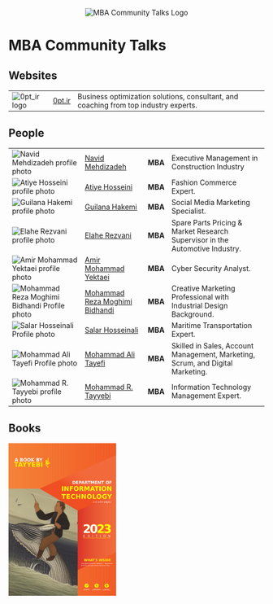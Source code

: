 <p align="center"><img src="https://github.com/MasterOfBusinessAdministration/mbatalks/raw/main/logo.svg" alt="MBA Community Talks Logo" style="width:200px;"/></p>

MBA Community Talks
===

## Websites
<table summary="Recommended Websites">
	<tbody>
		<tr>
			<td><img alt="0pt_ir logo" src="https://0pt.ir/wp-content/uploads/2022/12/logo.png" style="max-height:70px" /></td>
			<td><a href="https://0pt.ir">0pt.ir</a></td>
			<td>Business optimization solutions, consultant, and coaching from top industry experts.</td>
		</tr>
	</tbody>
</table>

## People
<table>
	<tbody>
		<tr>
			<td><img alt="Navid Mehdizadeh profile photo" src="https://media.licdn.com/dms/image/C5603AQFKfwYrNr5j4g/profile-displayphoto-shrink_200_200/0/1517472870951?e=1681344000&v=beta&t=6FBq4Xv3rrscRGcV0A-d2y9hLuVa7vvRjP9TfZBVbMg" style="width:100px" /></td>
			<td><a href="https://www.linkedin.com/in/navid-mehdizadeh-4734076b/">Navid Mehdizadeh</a></td>
			<td><b>MBA</b></td>
			<td>Executive Management in Construction Industry</td>
		</tr>
		<tr>
			<td><img alt="Atiye Hosseini profile photo" src="https://media.licdn.com/dms/image/D4E03AQHvC5nCBNvDEA/profile-displayphoto-shrink_200_200/0/1675366176498?e=1681344000&v=beta&t=uBsNcYPWTUw1Mpqxd1Au4RtVHDqe_GV8-spYcvA2j3s" style="width:100px" /></td>
			<td><a href="https://www.linkedin.com/in/atiye-hosseini-876b46230/">Atiye Hosseini</a></td>
			<td><b>MBA</b></td>
			<td>Fashion Commerce Expert.</td>
		</tr>
		<tr>
			<td><img alt="Guilana Hakemi profile photo" src="https://media.licdn.com/dms/image/C4E03AQHW2q7WEQjYGQ/profile-displayphoto-shrink_200_200/0/1614435421916?e=1679529600&v=beta&t=cbeNsVIRBWfJj6HGekay1aiLdec2u3h9yCK5WzpsDdk" style="width:100px" /></td>
			<td><a href="https://www.linkedin.com/in/guilana-hakemi">Guilana Hakemi</a></td>
			<td><b>MBA</b></td>
			<td>Social Media Marketing Specialist.</td>
		</tr>
		<tr>
			<td><img alt="Elahe Rezvani profile photo" src="https://media.licdn.com/dms/image/C4E03AQE5N69QvtpdGA/profile-displayphoto-shrink_200_200/0/1612013769230?e=1678924800&v=beta&t=ixdD3NZbqmwcC9G0C2JJQQT7HgHBn33hlyGelbOfbIs" style="width:100px" /></td>
			<td><a href="https://www.linkedin.com/in/elahe-rezvani-841956a9/">Elahe Rezvani</a></td>
			<td><b>MBA</b></td>
			<td>Spare Parts Pricing & Market Research Supervisor in the Automotive Industry.</td>
		</tr>
		<tr>
			<td><img alt="Amir Mohammad Yektaei profile photo" src="https://media.licdn.com/dms/image/C4E03AQEpNt4KkJgN6w/profile-displayphoto-shrink_200_200/0/1659798203848?e=1678924800&v=beta&t=7YXhWhnf5sGNYLVZVRa2_5R996lRO9mpd1r0h7BUcks" style="width:100px" /></td>
			<td><a href="https://www.linkedin.com/in/amirmohammadyektaei/">Amir Mohammad Yektaei</a></td>
			<td><b>MBA</b></td>
			<td>Cyber Security Analyst.</td>
		</tr>
		<tr>
			<td><img alt="Mohammad Reza Moghimi Bidhandi Profile photo" src="https://media.licdn.com/dms/image/D4E03AQHyHs7CkE-SVA/profile-displayphoto-shrink_200_200/0/1669303410711?e=1678924800&v=beta&t=YPRgIZ4nNI6KS-lz0YQameMH-mmQ2iFu1C_M4uqrU4g" style="width:100px" /></td>
			<td><a href="https://www.linkedin.com/in/mreza-moghimi/">Mohammad Reza Moghimi Bidhandi</a></td>
			<td><b>MBA</b></td>
			<td>Creative Marketing Professional with Industrial Design Background.</td>
		</tr>
		<tr>
			<td><img alt="Salar Hosseinali Profile photo" src="https://media.licdn.com/dms/image/C5603AQF2naTwFDOq4Q/profile-displayphoto-shrink_200_200/0/1516650400949?e=1678924800&v=beta&t=002ro2iWsghZR2jUZGeJljrsh9RQ0s_ryd12W_D5tjM" style="width:100px" /></td>
			<td><a href="https://www.linkedin.com/in/salar-hosseinali/">Salar Hosseinali</a></td>
			<td><b>MBA</b></td>
			<td>Maritime Transportation Expert.</td>
		</tr>
		<tr>
			<td><img alt="Mohammad Ali Tayefi Profile photo" src="https://media.licdn.com/dms/image/C5603AQEXT5vG46MSbA/profile-displayphoto-shrink_200_200/0/1659470393773?e=1678924800&v=beta&t=OqwBKe_TYBLlsOmqF3LekIlAYCrUDwxu7goIFoK0ZPc" style="width:100px" /></td>
			<td><a href="https://www.linkedin.com/in/mohammad-ali-tayefi-3893a794/">Mohammad Ali Tayefi</a></td>
			<td><b>MBA</b></td>
			<td>Skilled in Sales, Account Management, Marketing, Scrum, and Digital Marketing.</td>
		</tr>
		<tr>
			<td><img alt="Mohammad R. Tayyebi profile photo" src="https://avatars.githubusercontent.com/u/14053493?v=4" style="width:100px" /></td>
			<td><a href="https://tyyi.net">Mohammad R. Tayyebi</a></td>
			<td><b>MBA</b></td>
			<td>Information Technology Management Expert.</td>
		</tr>
	</tbody>
</table>

## Books
<a href="https://tayyebi.github.io/devops-book/"><img alt="Book Cover" src="https://github.com/tayyebi/devops-book/raw/main/cover.png" style="height:300px" /></a>
